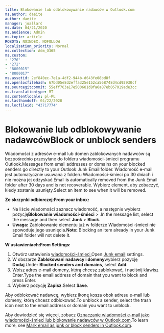 ```yaml
---
title: Blokowanie lub odblokowywanie nadawców w Outlook.com
ms.author: daeite
author: daeite
manager: joallard
ms.date: 04/21/2020
ms.audience: Admin
ms.topic: article
ROBOTS: NOINDEX, NOFOLLOW
localization_priority: Normal
ms.collection: Adm_O365
ms.custom:
- "270"
- "272"
- "8000015"
- "8000017"
ms.assetid: 2ef840ec-7e1a-4df2-944b-d643fe08bd8f
ms.openlocfilehash: 67bd05e8d2effa325e152ca568748d4cd92930cf
ms.sourcegitcommit: 55eff703a17e500681d8fa6a87eb067019ade3cc
ms.translationtype: MT
ms.contentlocale: pl-PL
ms.lasthandoff: 04/22/2020
ms.locfileid: "43717774"
---
```

# <a name="block-or-unblock-senders"></a><span data-ttu-id="9c040-102">Blokowanie lub odblokowywanie nadawców</span><span class="sxs-lookup"><span data-stu-id="9c040-102">Block or unblock senders</span></span>

<span data-ttu-id="9c040-103">Wiadomości z adresów e-mail lub domen zablokowanych nadawców są bezpośrednio przesyłane do folderu wiadomości-śmieci programu Outlook.</span><span class="sxs-lookup"><span data-stu-id="9c040-103">Messages from email addresses or domains on your blocked senders go directly to your Outlook Junk Email folder.</span></span> <span data-ttu-id="9c040-104">Wiadomość e-mail jest automatycznie usuwana z folderu Wiadomości-śmieci po 30 dniach i nie można jej odzyskać.</span><span class="sxs-lookup"><span data-stu-id="9c040-104">Email is automatically removed from the Junk Email folder after 30 days and is not recoverable.</span></span> <span data-ttu-id="9c040-105">Wybierz element, aby zobaczyć, kiedy zostanie usunięty.</span><span class="sxs-lookup"><span data-stu-id="9c040-105">Select an item to see when it will be removed.</span></span>

<span data-ttu-id="9c040-106">**Ze skrzynki odbiorczej:**</span><span class="sxs-lookup"><span data-stu-id="9c040-106">**From your inbox:**</span></span>

- <span data-ttu-id="9c040-107">Na liście wiadomości zaznacz wiadomość, a następnie wybierz pozycję**Blokowanie** **wiadomości-śmieci** > .</span><span class="sxs-lookup"><span data-stu-id="9c040-107">In the message list, select the message and then select **Junk** > **Block**.</span></span>
- <span data-ttu-id="9c040-108">**Uwaga:** Zablokowanie elementu już w folderze Wiadomości-śmieci nie spowoduje jego usunięcia.</span><span class="sxs-lookup"><span data-stu-id="9c040-108">**Note:** Blocking an item already in your Junk Email folder will not delete it.</span></span>

<span data-ttu-id="9c040-109">**W ustawieniach:**</span><span class="sxs-lookup"><span data-stu-id="9c040-109">**From Settings:**</span></span>

1. <span data-ttu-id="9c040-110">Otwórz ustawienia [wiadomości-śmieci.](https://outlook.live.com/mail/options/mail/junkEmail)</span><span class="sxs-lookup"><span data-stu-id="9c040-110">Open [Junk email](https://outlook.live.com/mail/options/mail/junkEmail) settings.</span></span>
2. <span data-ttu-id="9c040-111">W obszarze **Zablokowani nadawcy i domeny**wybierz pozycję **Dodaj**.</span><span class="sxs-lookup"><span data-stu-id="9c040-111">Under **Blocked senders and domains**, select **Add**.</span></span>
3. <span data-ttu-id="9c040-112">Wpisz adres e-mail domeny, którą chcesz zablokować, i naciśnij klawisz Enter.</span><span class="sxs-lookup"><span data-stu-id="9c040-112">Type the email address of domain that you want to block and press Enter.</span></span>
4. <span data-ttu-id="9c040-113">Wybierz pozycję **Zapisz**.</span><span class="sxs-lookup"><span data-stu-id="9c040-113">Select **Save**.</span></span>

<span data-ttu-id="9c040-114">Aby odblokować nadawcę, wybierz ikonę kosza obok adresu e-mail lub domeny, którą chcesz odblokować.</span><span class="sxs-lookup"><span data-stu-id="9c040-114">To unblock a sender, select the trash icon next to the email address or domain you want to unblock.</span></span>

<span data-ttu-id="9c040-115">Aby dowiedzieć się więcej, zobacz [Oznaczanie wiadomości e-mail jako wiadomości-śmieci lub blokowanie nadawców w Outlook.com](https://support.office.com/article/a3ece97b-82f8-4a5e-9ac3-e92fa6427ae4?wt.mc_id=Office_Outlook_com_Alchemy).</span><span class="sxs-lookup"><span data-stu-id="9c040-115">To learn more, see [Mark email as junk or block senders in Outlook.com](https://support.office.com/article/a3ece97b-82f8-4a5e-9ac3-e92fa6427ae4?wt.mc_id=Office_Outlook_com_Alchemy).</span></span>